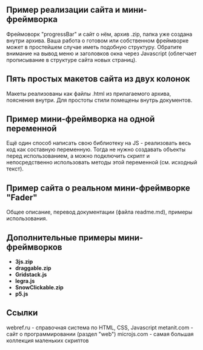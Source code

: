 ## Пример реализации сайта и мини-фреймворка

Фреймоворк "progressBar" и сайт о нём, архив .zip, папка уже создана внутри архива. Ваша работа о готовом или собственном фреймворке может в простейшем случае иметь подобную структуру. Обратите внимание на вывод меню и заголовков окна через Javascript (облегчает прописывание в структуре сайта новых  страниц).

## Пять простых макетов сайта из двух колонок

Макеты реализованы как файлы .html из прилагаемого архива, пояснения внутри. Для простоты стили помещены внутрь документов.

## Пример мини-фреймворка на одной переменной

Ещё один способ написать свою библиотеку на JS - реализовать весь код как составную переменную. Тогда не нужно создавать объекты перед использованием, а можно подключить скрипт и непосредственно использовать методы этой переменной (см. исходный текст).

## Пример сайта о реальном мини-фреймворке "Fader"

Общее описание, перевод документации (файла readme.md), примеры использования.

## Дополнительные примеры мини-фреймворков

- **3js.zip**
- **draggable.zip**
- **Gridstack.js**
- **legra.js**
- **SnowClickable.zip**
- **p5.js**

## Ссылки

webref.ru - справочная система по HTML, CSS, Javascript
metanit.com - сайт о программировании (раздел "web")
microjs.com - самая большая коллекция маленьких скриптов